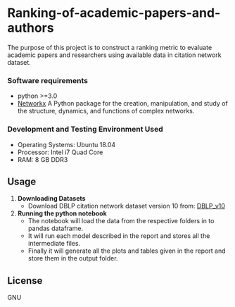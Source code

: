 # Ranking-of-academic-papers-and-authors
The purpose of this project is to construct a ranking metric to evaluate academic papers and researchers using available data in citation network dataset.

### Software requirements
- python >=3.0
- [Networkx](https://networkx.github.io/) A Python package for the creation, manipulation, and study of the structure, dynamics, and functions of complex networks.

### Development and Testing Environment Used
- Operating Systems: Ubuntu 18.04
- Processor: Intel i7 Quad Core
- RAM: 8 GB DDR3

## Usage
1. **Downloading Datasets**
   - Download DBLP citation network dataset version 10 from: [DBLP_v10](https://lfs.aminer.cn/lab-datasets/citation/dblp.v10.zip)
2. **Running the python notebook**
   - The notebook will load the data from the respective folders in to pandas dataframe.
   - It will run each model described in the report and stores all the intermediate files.
   - Finally it will generate all the plots and tables given in the report and store them in the output folder.

## License
GNU


	

